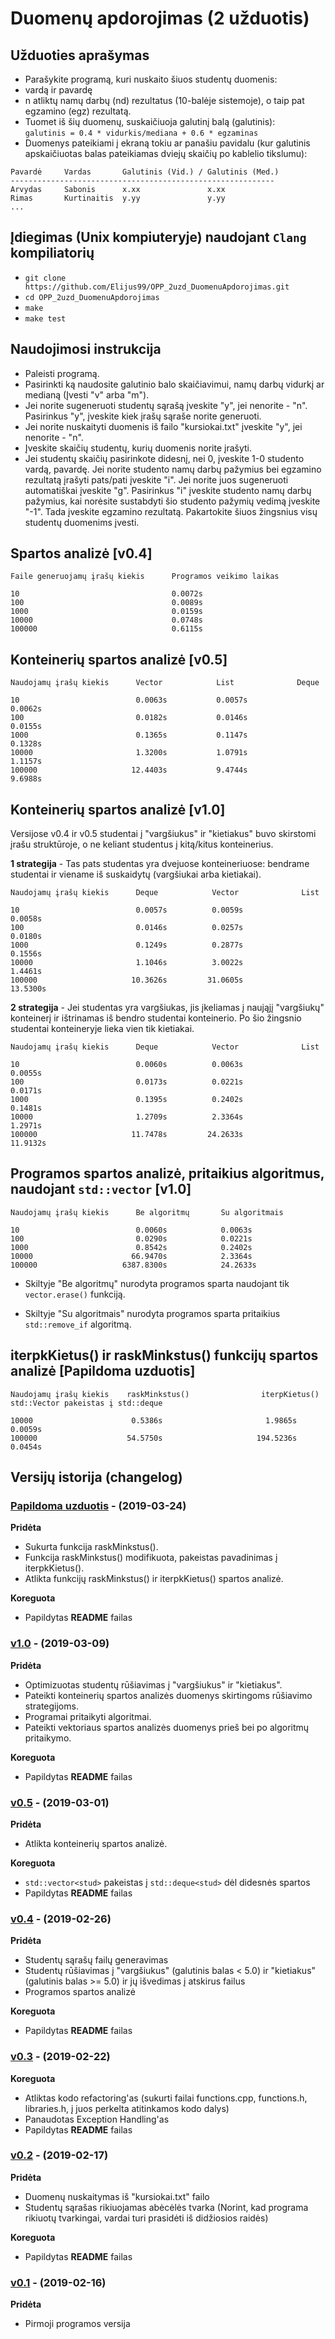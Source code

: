 # Duomenų apdorojimas (2 užduotis)

## Užduoties aprašymas
- Parašykite programą, kuri nuskaito šiuos studentų duomenis:
- vardą ir pavardę
- n atliktų namų darbų (nd) rezultatus (10-balėje sistemoje), o taip pat egzamino (egz) rezultatą.
- Tuomet iš šių duomenų, suskaičiuoja galutinį balą (galutinis):  
`galutinis = 0.4 * vidurkis/mediana + 0.6 * egzaminas`
 - Duomenys pateikiami į ekraną tokiu ar panašiu pavidalu (kur galutinis apskaičiuotas balas pateikiamas dviejų skaičių po kablelio tikslumu):
``` 
Pavardė     Vardas       Galutinis (Vid.) / Galutinis (Med.)
-----------------------------------------------------------
Arvydas     Sabonis      x.xx               x.xx
Rimas       Kurtinaitis  y.yy               y.yy
...
```

## Įdiegimas (Unix kompiuteryje) naudojant `Clang` kompiliatorių 

- `git clone https://github.com/Elijus99/OPP_2uzd_DuomenuApdorojimas.git`
- `cd OPP_2uzd_DuomenuApdorojimas`
- `make`
- `make test`

## Naudojimosi instrukcija

- Paleisti programą.
- Pasirinkti ką naudosite galutinio balo skaičiavimui, namų darbų vidurkį ar medianą (Įvesti "v" arba "m").
- Jei norite sugeneruoti studentų sąrašą įveskite "y", jei nenorite - "n". Pasirinkus "y", įveskite kiek įrašų sąraše norite generuoti.
- Jei norite nuskaityti duomenis iš failo "kursiokai.txt" įveskite "y", jei nenorite - "n".
- Įveskite skaičių studentų, kurių duomenis norite įrašyti.
- Jei studentų skaičių pasirinkote didesnį, nei 0, įveskite 1-0 studento vardą, pavardę. Jei norite studento namų darbų pažymius bei egzamino rezultatą įrašyti pats/pati įveskite "i". Jei norite juos sugeneruoti automatiškai įveskite "g". Pasirinkus "i" įveskite studento namų darbų pažymius, kai norėsite sustabdyti šio studento pažymių vedimą įveskite "-1". Tada įveskite egzamino rezultatą. Pakartokite šiuos žingsnius visų studentų duomenims įvesti.

## Spartos analizė [v0.4]

```
Faile generuojamų įrašų kiekis      Programos veikimo laikas

10                                  0.0072s
100                                 0.0089s
1000                                0.0159s
10000                               0.0748s
100000                              0.6115s
```

## Konteinerių spartos analizė [v0.5]

```
Naudojamų įrašų kiekis      Vector            List              Deque

10                          0.0063s           0.0057s           0.0062s
100                         0.0182s           0.0146s           0.0155s
1000                        0.1365s           0.1147s           0.1328s
10000                       1.3200s           1.0791s           1.1157s
100000                     12.4403s           9.4744s           9.6988s
```

## Konteinerių spartos analizė [v1.0]

Versijose v0.4 ir v0.5 studentai į "vargšiukus" ir "kietiakus" buvo skirstomi įrašu struktūroje, o ne keliant studentus į kitą/kitus konteinerius. 

**1 strategija** - Tas pats studentas yra dvejuose konteineriuose: bendrame studentai ir viename iš suskaidytų (vargšiukai arba kietiakai).

```
Naudojamų įrašų kiekis      Deque            Vector              List

10                          0.0057s          0.0059s             0.0058s
100                         0.0146s          0.0257s             0.0180s
1000                        0.1249s          0.2877s             0.1556s
10000                       1.1046s          3.0022s             1.4461s
100000                     10.3626s         31.0605s            13.5300s
```

**2 strategija** - Jei studentas yra vargšiukas, jis įkeliamas į naująjį "vargšiukų" konteinerį ir ištrinamas iš bendro studentai konteinerio. Po šio žingsnio studentai konteineryje lieka vien tik kietiakai.

```
Naudojamų įrašų kiekis      Deque            Vector              List

10                          0.0060s          0.0063s             0.0055s
100                         0.0173s          0.0221s             0.0171s
1000                        0.1395s          0.2402s             0.1481s
10000                       1.2709s          2.3364s             1.2971s
100000                     11.7478s         24.2633s            11.9132s
```

## Programos spartos analizė, pritaikius algoritmus, naudojant `std::vector` [v1.0]

```
Naudojamų įrašų kiekis      Be algoritmų       Su algoritmais

10                          0.0060s            0.0063s
100                         0.0290s            0.0221s
1000                        0.8542s            0.2402s
10000                      66.9470s            2.3364s
100000                   6387.8300s            24.2633s
```
- Skiltyje "Be algoritmų" nurodyta programos sparta naudojant tik `vector.erase()` funkciją.

- Skiltyje "Su algoritmais" nurodyta programos sparta pritaikius `std::remove_if` algoritmą.

## iterpkKietus() ir raskMinkstus() funkcijų spartos analizė [Papildoma uzduotis]

```
Naudojamų įrašų kiekis    raskMinkstus()                iterpKietus()            std::Vector pakeistas į std::deque

10000                      0.5386s                       1.9865s                 0.0059s
100000                    54.5750s                     194.5236s                 0.0454s
```

## Versijų istorija (changelog)

### [Papildoma uzduotis](https://github.com/Elijus99/OPP_2uzd_DuomenuApdorojimas/releases/tag/v0.4p) - (2019-03-24)

**Pridėta** 

- Sukurta funkcija raskMinkstus().
- Funkcija raskMinkstus() modifikuota, pakeistas pavadinimas į iterpkKietus().
- Atlikta funkcijų raskMinkstus() ir iterpkKietus() spartos analizė.

**Koreguota**

- Papildytas **README** failas

### [v1.0](https://github.com/Elijus99/OPP_2uzd_DuomenuApdorojimas/releases/tag/v1.0) - (2019-03-09)

**Pridėta**

- Optimizuotas studentų rūšiavimas į "vargšiukus" ir "kietiakus".
- Pateikti konteinerių spartos analizės duomenys skirtingoms rūšiavimo strategijoms.
- Programai pritaikyti algoritmai.
- Pateikti vektoriaus spartos analizės duomenys prieš bei po algoritmų pritaikymo.

**Koreguota**

- Papildytas **README** failas

### [v0.5](https://github.com/Elijus99/OPP_2uzd_DuomenuApdorojimas/releases/tag/v0.5) - (2019-03-01)

**Pridėta**

- Atlikta konteinerių spartos analizė.

**Koreguota**

- `std::vector<stud>` pakeistas į `std::deque<stud>` dėl didesnės spartos
- Papildytas **README** failas

### [v0.4](https://github.com/Elijus99/OPP_2uzd_DuomenuApdorojimas/releases/tag/v0.4) - (2019-02-26)

**Pridėta**

- Studentų sąrašų failų generavimas
- Studentų rūšiavimas į "vargšiukus" (galutinis balas < 5.0) ir "kietiakus" (galutinis balas >= 5.0) ir jų išvedimas į atskirus failus
- Programos spartos analizė

**Koreguota**

- Papildytas **README** failas

### [v0.3](https://github.com/Elijus99/OPP_2uzd_DuomenuApdorojimas/releases/tag/v0.3) - (2019-02-22)

**Koreguota**

- Atliktas kodo refactoring'as (sukurti failai functions.cpp, functions.h, libraries.h, į juos perkelta atitinkamos kodo dalys)
- Panaudotas Exception Handling'as
- Papildytas **README** failas

### [v0.2](https://github.com/Elijus99/OPP_2uzd_DuomenuApdorojimas/releases/tag/v0.2) - (2019-02-17)

**Pridėta**

- Duomenų nuskaitymas iš "kursiokai.txt" failo
- Studentų sąrašas rikiuojamas abėcėlės tvarka (Norint, kad programa rikiuotų tvarkingai, vardai turi prasidėti iš didžiosios raidės)

**Koreguota**

- Papildytas **README** failas

### [v0.1](https://github.com/Elijus99/OPP_2uzd_DuomenuApdorojimas/releases/tag/v0.1) - (2019-02-16)

**Pridėta**

- Pirmoji programos versija
